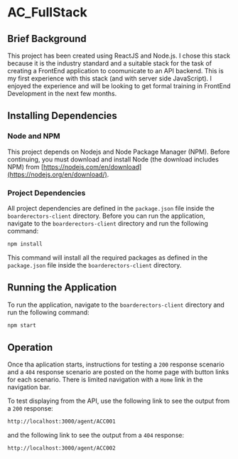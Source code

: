 # AC_FullStack
## Brief Background
This project has been created using ReactJS and Node.js. I chose this stack because it is the industry standard and a suitable stack for the task of creating a FrontEnd application to coomunicate to an API backend. This is my first experience with this stack (and with server side JavaScript). I enjoyed the experience and will be looking to get formal training in FrontEnd Development in the next few months.

## Installing Dependencies
### Node and NPM
This project depends on Nodejs and Node Package Manager (NPM). Before continuing, you must download and install Node (the download includes NPM) from [https://nodejs.com/en/download](https://nodejs.org/en/download/).

### Project Dependencies
All project dependencies are defined in the `package.json` file inside the `boarderectors-client` directory.
Before you can run the application, navigate to the `boarderectors-client` directory and run the following command:
```bash
npm install
```
This command will install all the required packages as defined in the `package.json` file inside the `boarderectors-client` directory.

## Running the Application
To run the application, navigate to the `boarderectors-client` directory and run the following command:
```bash
npm start
```
## Operation
Once tha aplication starts, instructions for testing a `200` response scenario and a `404` response scenario are posted on the home page with button links for each scenario. There is limited navigation with a `Home` link in the navigation bar.

To test displaying from the API, use the following link to see the output from a `200` response:
```bash
http://localhost:3000/agent/ACC001
```

and the following link to see the output from a `404` response:
```bash
http://localhost:3000/agent/ACC002
```
